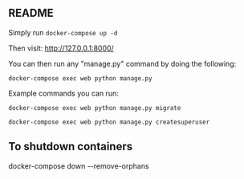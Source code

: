 ## README

Simply run `docker-compose up -d`

Then visit: http://127.0.0.1:8000/

You can then run any "manage.py" command by doing the following:

`docker-compose exec web python manage.py`

Example commands you can run: 

`docker-compose exec web python manage.py migrate`

`docker-compose exec web python manage.py createsuperuser`



## To shutdown containers
docker-compose down --remove-orphans
